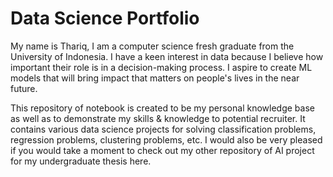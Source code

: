 # Data Science Portfolio
My name is Thariq, I am a computer science fresh graduate from the University of Indonesia. I have a keen interest in data because I believe how important their role is in a decision-making process. I aspire to create ML models that will bring impact that matters on people's lives in the near future.

This repository of notebook is created to be my personal knowledge base as well as to demonstrate my skills & knowledge to potential recruiter. It contains various data science projects for solving classification problems, regression problems, clustering problems, etc. I would also be very pleased if you would take a moment to check out my other repository of AI project for my undergraduate thesis here.

